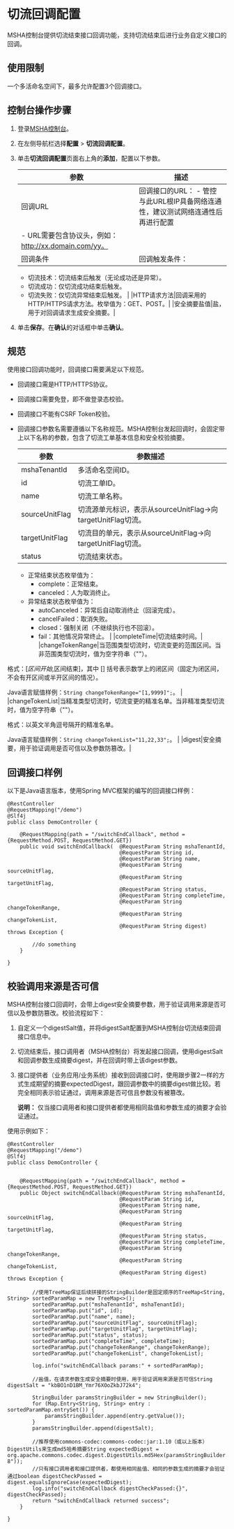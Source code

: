 # 切流回调配置

MSHA控制台提供切流结束接口回调功能，支持切流结束后进行业务自定义接口的回调。

## 使用限制

一个多活命名空间下，最多允许配置3个回调接口。

## 控制台操作步骤

1.  登录[MSHA控制台](https://msha.console.aliyun.com)。

2.  在左侧导航栏选择**配置** \> **切流回调配置**。

3.  单击**切流回调配置**页面右上角的**添加**，配置以下参数。

    |参数|描述|
    |--|--|
    |回调URL|回调接口的URL：    -   管控与此URL根IP具备网络连通性，建议测试网络连通性后再进行配置
    -   URL需要包含协议头，例如：http://xx.domain.com/yy。 |
    |回调条件|回调触发条件：

    -   切流技术：切流结束后触发（无论成功还是异常）。
    -   切流成功：仅切流成功结束后触发。
    -   切流失败：仅切流异常结束后触发。 |
    |HTTP请求方法|回调采用的HTTP/HTTPS请求方法。枚举值为：GET、POST。|
    |安全摘要盐值|盐，用于对回调请求生成安全摘要。|

4.  单击**保存**。在**确认**的对话框中单击**确认**。


## 规范

使用接口回调功能时，回调接口需要满足以下规范。

-   回调接口需是HTTP/HTTPS协议。
-   回调接口需要免登，即不做登录态校验。
-   回调接口不能有CSRF Token校验。
-   回调接口参数名需要遵循以下名称规范。MSHA控制台发起回调时，会固定带上以下名称的参数，包含了切流工单基本信息和安全校验摘要。

    |参数|参数描述|
    |--|----|
    |mshaTenantId|多活命名空间ID。|
    |id|切流工单ID。|
    |name|切流工单名称。|
    |sourceUnitFlag|切流源单元标识，表示从sourceUnitFlag-\>向targetUnitFlag切流。|
    |targetUnitFlag|切流目的单元，表示从sourceUnitFlag-\>向targetUnitFlag切流。|
    |status|切流结束状态。

    -   正常结束状态枚举值为：
        -   complete：正常结束。
        -   canceled：人为取消终止。
    -   异常结束状态枚举值为：
        -   autoCanceled：异常后自动取消终止（回滚完成）。
        -   cancelFailed：取消失败。
        -   closed：强制关闭（不继续执行也不回滚）。
        -   fail：其他情况异常终止。 |
    |completeTime|切流结束时间。|
    |changeTokenRange|当范围类型切流时，切流变更的范围区间。当非范围类型切流时，值为空字符串（""）。

格式：\[$区间开始,$区间结束\]，其中 \[\] 括号表示数学上的闭区间（固定为闭区间，不会有开区间或半开区间的情况）。

Java语言赋值样例：`String changeTokenRange="[1,9999]";`。 |
    |changeTokenList|当精准类型切流时，切流变更的精准名单。当非精准类型切流时，值为空字符串（""）。

格式：以英文半角逗号隔开的精准名单。

Java语言赋值样例：`String changeTokenList="11,22,33";`。 |
    |digest|安全摘要，用于验证调用是否可信以及参数防篡改。|


## 回调接口样例

以下是Java语言版本，使用Spring MVC框架的编写的回调接口样例：

```
@RestController
@RequestMapping("/demo")
@Slf4j
public class DemoController {

    @RequestMapping(path = "/switchEndCallback", method = {RequestMethod.POST, RequestMethod.GET})
    public void switchEndCallback(  @RequestParam String mshaTenantId,
                                    @RequestParam String id,
                                    @RequestParam String name,
                                    @RequestParam String sourceUnitFlag,
                                    @RequestParam String targetUnitFlag,
                                    @RequestParam String status,
                                    @RequestParam String completeTime,
                                    @RequestParam String changeTokenRange,
                                    @RequestParam String changeTokenList,
                                    @RequestParam String digest) throws Exception {

        //do something
    }

}     
```

## 校验调用来源是否可信

MSHA控制台接口回调时，会带上digest安全摘要参数，用于验证调用来源是否可信以及参数防篡改。校验流程如下：

1.  自定义一个digestSalt值，并将digestSalt配置到MSHA控制台切流结束回调接口信息中。
2.  切流结束后，接口调用者（MSHA控制台）将发起接口回调，使用digestSalt和回调参数生成摘要digest，并在回调时带上该digest参数。
3.  接口提供者（业务应用/业务系统）接收到回调接口时，使用跟步骤2一样的方式生成期望的摘要expectedDigest，跟回调参数中的摘要digest做比较。若完全相同表示验证通过，调用来源是否可信且参数没有被篡改。

    **说明：** 仅当接口调用者和接口提供者都使用相同盐值和参数生成的摘要才会验证通过。


使用示例如下：

```
@RestController
@RequestMapping("/demo")
@Slf4j
public class DemoController {


    @RequestMapping(path = "/switchEndCallback", method = {RequestMethod.POST, RequestMethod.GET})
    public Object switchEndCallback(@RequestParam String mshaTenantId,
                                    @RequestParam String id,
                                    @RequestParam String name,
                                    @RequestParam String sourceUnitFlag,
                                    @RequestParam String targetUnitFlag,
                                    @RequestParam String status,
                                    @RequestParam String completeTime,
                                    @RequestParam String changeTokenRange,
                                    @RequestParam String changeTokenList,
                                    @RequestParam String digest) throws Exception {

        //使用TreeMap保证后续拼接的StringBuilder是固定顺序的TreeMap<String, String> sortedParamMap = new TreeMap<>();
        sortedParamMap.put("mshaTenantId", mshaTenantId);
        sortedParamMap.put("id", id);
        sortedParamMap.put("name", name);
        sortedParamMap.put("sourceUnitFlag", sourceUnitFlag);
        sortedParamMap.put("targetUnitFlag", targetUnitFlag);
        sortedParamMap.put("status", status);
        sortedParamMap.put("completeTime", completeTime);
        sortedParamMap.put("changeTokenRange", changeTokenRange);
        sortedParamMap.put("changeTokenList", changeTokenList);

        log.info("switchEndCallback params:" + sortedParamMap);

        //盐值，在请求参数生成安全摘要时使用，用于验证调用来源是否可信String digestSalt = "kbBO1nD1BM_Ymr76XOoZkbJ72k4";

        StringBuilder paramsStringBuilder = new StringBuilder();
        for (Map.Entry<String, String> entry : sortedParamMap.entrySet()) {
            paramsStringBuilder.append(entry.getValue());
        }
        paramsStringBuilder.append(digestSalt);

        //推荐使用commons-codec:commons-codec:jar:1.10（或以上版本）DigestUtils来生成md5哈希摘要String expectedDigest = org.apache.commons.codec.digest.DigestUtils.md5Hex(paramsStringBuilder.toString().getBytes("utf-8"));
        //只有接口调用者和接口提供者，都使用相同盐值、相同的参数生成的摘要才会验证通过boolean digestCheckPassed = digest.equalsIgnoreCase(expectedDigest);
        log.info("switchEndCallback digestCheckPassed:{}", digestCheckPassed);
        return "switchEndCallback returned success";
    }

}    
```

